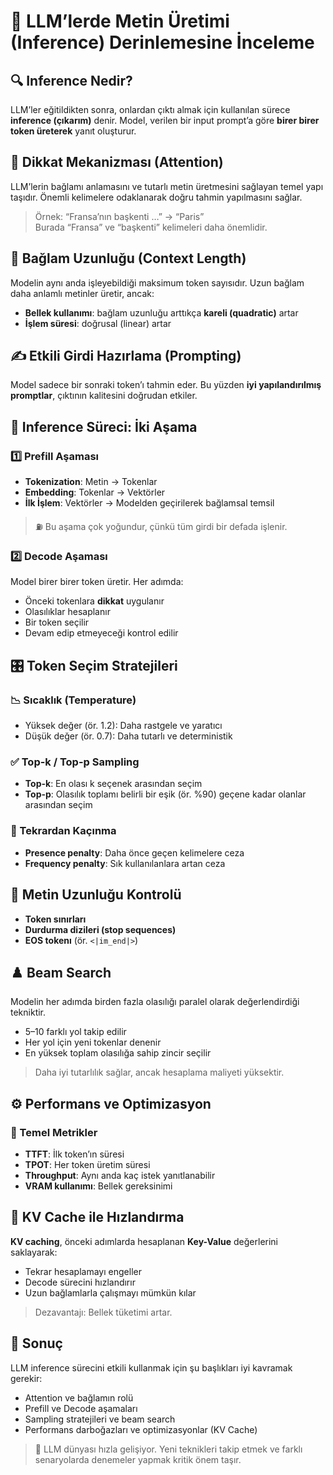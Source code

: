 # 🧠 LLM’lerde Metin Üretimi (Inference) Derinlemesine İnceleme

## 🔍 Inference Nedir?
LLM’ler eğitildikten sonra, onlardan çıktı almak için kullanılan sürece **inference (çıkarım)** denir. Model, verilen bir input prompt’a göre **birer birer token üreterek** yanıt oluşturur.


## 🧲 Dikkat Mekanizması (Attention)
LLM’lerin bağlamı anlamasını ve tutarlı metin üretmesini sağlayan temel yapı taşıdır. Önemli kelimelere odaklanarak doğru tahmin yapılmasını sağlar.

> Örnek: “Fransa’nın başkenti …” → “Paris”  
Burada “Fransa” ve “başkenti” kelimeleri daha önemlidir.



## 🧮 Bağlam Uzunluğu (Context Length)
Modelin aynı anda işleyebildiği maksimum token sayısıdır. Uzun bağlam daha anlamlı metinler üretir, ancak:

- **Bellek kullanımı**: bağlam uzunluğu arttıkça **kareli (quadratic)** artar  
- **İşlem süresi**: doğrusal (linear) artar



## ✍️ Etkili Girdi Hazırlama (Prompting)
Model sadece bir sonraki token’ı tahmin eder. Bu yüzden **iyi yapılandırılmış promptlar**, çıktının kalitesini doğrudan etkiler.


## 🧱 Inference Süreci: İki Aşama

### 1️⃣ Prefill Aşaması
- **Tokenization**: Metin → Tokenlar  
- **Embedding**: Tokenlar → Vektörler  
- **İlk İşlem**: Vektörler → Modelden geçirilerek bağlamsal temsil

> ⛽ Bu aşama çok yoğundur, çünkü tüm girdi bir defada işlenir.

### 2️⃣ Decode Aşaması
Model birer birer token üretir. Her adımda:
- Önceki tokenlara **dikkat** uygulanır  
- Olasılıklar hesaplanır  
- Bir token seçilir  
- Devam edip etmeyeceği kontrol edilir



## 🎛️ Token Seçim Stratejileri

### 📉 Sıcaklık (Temperature)
- Yüksek değer (ör. 1.2): Daha rastgele ve yaratıcı
- Düşük değer (ör. 0.7): Daha tutarlı ve deterministik

### ✅ Top-k / Top-p Sampling
- **Top-k**: En olası k seçenek arasından seçim  
- **Top-p**: Olasılık toplamı belirli bir eşik (ör. %90) geçene kadar olanlar arasından seçim

### 🔁 Tekrardan Kaçınma
- **Presence penalty**: Daha önce geçen kelimelere ceza  
- **Frequency penalty**: Sık kullanılanlara artan ceza



## 📏 Metin Uzunluğu Kontrolü
- **Token sınırları**  
- **Durdurma dizileri (stop sequences)**  
- **EOS tokenı** (ör. `<|im_end|>`)



## ♟️ Beam Search
Modelin her adımda birden fazla olasılığı paralel olarak değerlendirdiği tekniktir.

- 5–10 farklı yol takip edilir  
- Her yol için yeni tokenlar denenir  
- En yüksek toplam olasılığa sahip zincir seçilir

> Daha iyi tutarlılık sağlar, ancak hesaplama maliyeti yüksektir.



## ⚙️ Performans ve Optimizasyon

### 🔢 Temel Metrikler
- **TTFT**: İlk token’ın süresi  
- **TPOT**: Her token üretim süresi  
- **Throughput**: Aynı anda kaç istek yanıtlanabilir  
- **VRAM kullanımı**: Bellek gereksinimi


## 🧠 KV Cache ile Hızlandırma
**KV caching**, önceki adımlarda hesaplanan **Key-Value** değerlerini saklayarak:

- Tekrar hesaplamayı engeller  
- Decode sürecini hızlandırır  
- Uzun bağlamlarla çalışmayı mümkün kılar

> Dezavantajı: Bellek tüketimi artar.



## 🧭  Sonuç
LLM inference sürecini etkili kullanmak için şu başlıkları iyi kavramak gerekir:

- Attention ve bağlamın rolü  
- Prefill ve Decode aşamaları  
- Sampling stratejileri ve beam search  
- Performans darboğazları ve optimizasyonlar (KV Cache)

> 📌 LLM dünyası hızla gelişiyor. Yeni teknikleri takip etmek ve farklı senaryolarda denemeler yapmak kritik önem taşır.
